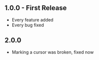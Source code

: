 ## 1.0.0 - First Release
* Every feature added
* Every bug fixed

## 2.0.0
* Marking a cursor was broken, fixed now

